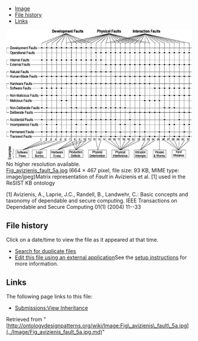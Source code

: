 * [Image](../Image/Fig_avizienis_fault_5a.jpg.md#file)
* [File history](../Image/Fig_avizienis_fault_5a.jpg.md#filehistory)
* [Links](../Image/Fig_avizienis_fault_5a.jpg.md#filelinks)

[![Image:Fig avizienis fault 5a.jpg](../images/4/45/Fig_avizienis_fault_5a.jpg)](../images/4/45/Fig_avizienis_fault_5a.jpg)  
No higher resolution available.  
[Fig\_avizienis\_fault\_5a.jpg](../images/4/45/Fig_avizienis_fault_5a.jpg)‎ (664 × 467 pixel, file size: 93 KB, MIME type: image/jpeg)Matrix representation of _Fault_ in Avizienis et al. [1] used in the ReSIST KB
ontology


[1] Avizienis, A., Laprie, J.C., Randell, B., Landwehr, C.: Basic concepts and taxonomy of dependable and secure computing. IEEE Transactions on Dependable and Secure Computing 01(1) (2004) 11--33




## File history

Click on a date/time to view the file as it appeared at that time.



  
* [Search for duplicate files](http://ontologydesignpatterns.org/wiki/Special:FileDuplicateSearch/Fig_avizienis_fault_5a.jpg "Special:FileDuplicateSearch/Fig avizienis fault 5a.jpg")
* [Edit this file using an external application](http://ontologydesignpatterns.org/wiki/index.php?title=Image:Fig_avizienis_fault_5a.jpg&action=edit&externaledit=true&mode=file "Image:Fig avizienis fault 5a.jpg")See the [setup instructions](http://www.mediawiki.org/wiki/Manual:External_editors "http://www.mediawiki.org/wiki/Manual:External_editors") for more information.

## Links



The following page links to this file:


* [Submissions:View Inheritance](../Submissions/View_Inheritance.md "Submissions:View Inheritance")


Retrieved from "[http://ontologydesignpatterns.org/wiki/Image:Fig\_avizienis\_fault\_5a.jpg](../Image/Fig_avizienis_fault_5a.jpg.md)"